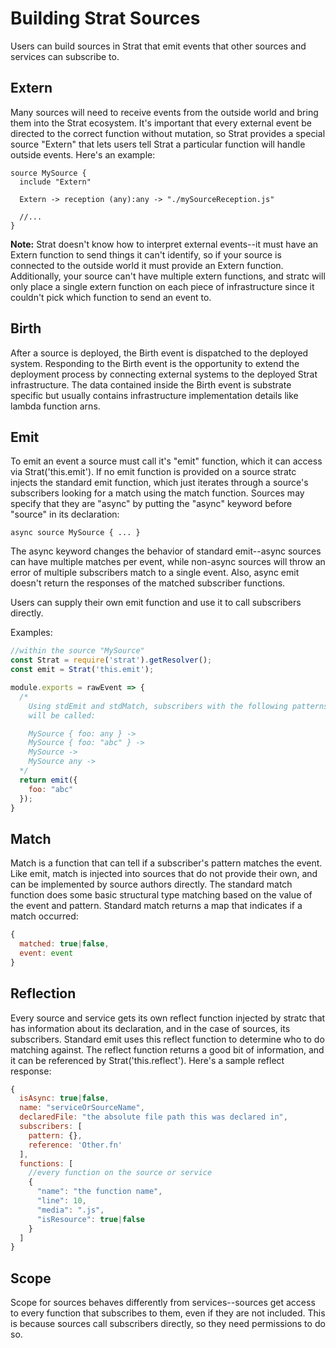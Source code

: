 # Building Strat Sources

Users can build sources in Strat that emit events that other sources and services can subscribe to.

## Extern

Many sources will need to receive events from the outside world and bring them into the Strat ecosystem.  It's important that every external event be directed to the correct function without mutation, so Strat provides a special source "Extern" that lets users tell Strat a particular function will handle outside events.  Here's an example:

```st
source MySource {
  include "Extern"

  Extern -> reception (any):any -> "./mySourceReception.js"

  //...
}
```

__Note:__ Strat doesn't know how to interpret external events--it must have an Extern function to send things it can't identify, so if your source is connected to the outside world it must provide an Extern function.  Additionally, your source can't have multiple extern functions, and stratc will only place a single extern function on each piece of infrastructure since it couldn't pick which function to send an event to.

## Birth

After a source is deployed, the Birth event is dispatched to the deployed system.  Responding to the Birth event is the opportunity to extend the deployment process by connecting external systems to the deployed Strat infrastructure.  The data contained inside the Birth event is substrate specific but usually contains infrastructure implementation details like lambda function arns.

## Emit

To emit an event a source must call it's "emit" function, which it can access via Strat('this.emit').  If no emit function is provided on a source stratc injects the standard emit function, which just iterates through a source's subscribers looking for a match using the match function.  Sources may specify that they are "async" by putting the "async" keyword before "source" in its declaration:

```st
async source MySource { ... }
```

The async keyword changes the behavior of standard emit--async sources can have multiple matches per event, while non-async sources will throw an error of multiple subscribers match to a single event.  Also, async emit doesn't return the responses of the matched subscriber functions.

Users can supply their own emit function and use it to call subscribers directly.

Examples:

```js
//within the source "MySource"
const Strat = require('strat').getResolver();
const emit = Strat('this.emit');

module.exports = rawEvent => {
  /*
    Using stdEmit and stdMatch, subscribers with the following patterns
    will be called:

    MySource { foo: any } ->
    MySource { foo: "abc" } ->
    MySource ->
    MySource any ->
  */
  return emit({
    foo: "abc"
  });
}
```

## Match

Match is a function that can tell if a subscriber's pattern matches the event.  Like emit, match is injected into sources that do not provide their own, and can be implemented by source authors directly.  The standard match function does some basic structural type matching based on the value of the event and pattern.  Standard match returns a map that indicates if a match occurred:

```js
{
  matched: true|false,
  event: event
}
```

## Reflection

Every source and service gets its own reflect function injected by stratc that has information about its declaration, and in the case of sources, its subscribers.  Standard emit uses this reflect function to determine who to do matching against.  The reflect function returns a good bit of information, and it can be referenced by Strat('this.reflect').  Here's a sample reflect response:

```js
{
  isAsync: true|false,
  name: "serviceOrSourceName",
  declaredFile: "the absolute file path this was declared in",
  subscribers: [
    pattern: {},
    reference: 'Other.fn'
  ],
  functions: [
    //every function on the source or service
    {
      "name": "the function name",
      "line": 10,
      "media": ".js",
      "isResource": true|false
    }
  ]
}
```

## Scope

Scope for sources behaves differently from services--sources get access to every function that subscribes to them, even if they are not included.  This is because sources call subscribers directly, so they need permissions to do so.
